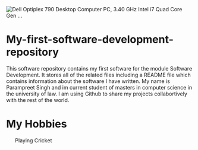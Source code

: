 <img src="https://i5.walmartimages.com/asr/6b4ca70b-efd7-4cf2-92ad-6d53dc820b30.020666921ab79b85f24f8903ab77adb0.jpeg" alt="Dell Optiplex 790 Desktop Computer PC, 3.40 GHz Intel i7 Quad Core Gen ..." class=" nofocus" tabindex="0" aria-label="Dell Optiplex 790 Desktop Computer PC, 3.40 GHz Intel i7 Quad Core Gen ..." role="button" data-bm="5">
<h1><b>My-first-software-development-repository</b></h1>
This software repository contains my first software for the module Software Development. It stores all of the related files including a README file which contains information about the software I have written.
My name is Parampreet Singh and im current student of masters in computer science in the university of law. I am using Github to share my projects collabortively with the rest of the world.
<h1><B> My Hobbies</B></h1>
<ul>Playing Cricket</ul> 
